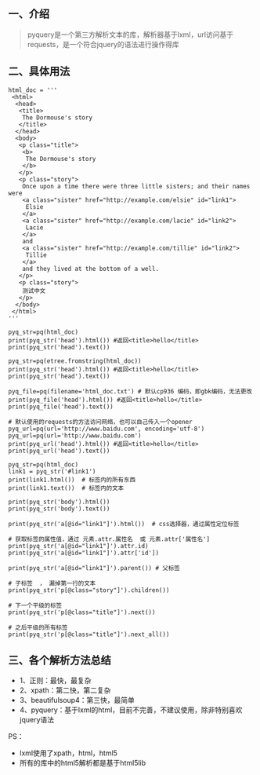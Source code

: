 ## 一、介绍
> pyquery是一个第三方解析文本的库，解析器基于lxml，url访问基于requests，是一个符合jquery的语法进行操作得库

## 二、具体用法

	html_doc = '''
	 <html>
	  <head>
	   <title>
	    The Dormouse's story
	   </title>
	  </head>
	  <body>
	   <p class="title">
	    <b>
	     The Dormouse's story
	    </b>
	   </p>
	   <p class="story">
	    Once upon a time there were three little sisters; and their names were
	    <a class="sister" href="http://example.com/elsie" id="link1">
	     Elsie
	    </a>
	    <a class="sister" href="http://example.com/lacie" id="link2">
	     Lacie
	    </a>
	    and
	    <a class="sister" href="http://example.com/tillie" id="link2">
	     Tillie
	    </a>
	    and they lived at the bottom of a well.
	   </p>
	   <p class="story">
	    测试中文
	   </p>
	  </body>
	 </html>
	'''
	
	pyq_str=pq(html_doc)
	print(pyq_str('head').html()) #返回<title>hello</title>
	print(pyq_str('head').text())
	
	pyq_str=pq(etree.fromstring(html_doc))
	print(pyq_str('head').html()) #返回<title>hello</title>
	print(pyq_str('head').text())
	
	pyq_file=pq(filename='html_doc.txt') # 默认cp936 编码，即gbk编码，无法更改
	print(pyq_file('head').html()) #返回<title>hello</title>
	print(pyq_file('head').text())
	
	# 默认使用的requests的方法访问网络，也可以自己传入一个opener
	pyq_url=pq(url='http://www.baidu.com', encoding='utf-8')
	pyq_url=pq(url='http://www.baidu.com')
	print(pyq_url('head').html()) #返回<title>hello</title>
	print(pyq_url('head').text())
	
	pyq_str=pq(html_doc)
	link1 = pyq_str('#link1')
	print(link1.html())  # 标签内的所有东西
	print(link1.text())  # 标签内的文本
	
	print(pyq_str('body').html())
	print(pyq_str('body').text())
	
	print(pyq_str('a[@id="link1"]').html())  # css选择器，通过属性定位标签
	
	# 获取标签的属性值，通过 元素.attr.属性名  或 元素.attr['属性名']
	print(pyq_str('a[@id="link1"]').attr.id)
	print(pyq_str('a[@id="link1"]').attr['id'])
	
	print(pyq_str('a[@id="link1"]').parent()) # 父标签
	
	# 子标签  ， 漏掉第一行的文本
	print(pyq_str('p[@class="story"]').children())
	
	# 下一个平级的标签
	print(pyq_str('p[@class="title"]').next())
	
	# 之后平级的所有标签
	print(pyq_str('p[@class="title"]').next_all())


## 三、各个解析方法总结
- 1、正则：最快，最复杂
- 2、xpath：第二快，第二复杂
- 3、beautifulsoup4：第三快，最简单
- 4、pyquery：基于lxml的html，目前不完善，不建议使用，除非特别喜欢jquery语法

PS： 
- lxml使用了xpath，html，html5
- 所有的库中的html5解析都是基于html5lib
